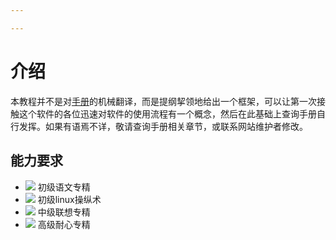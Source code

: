 ```yaml
---

---
```


# 介绍

本教程并不是对[手册](https://lammps.sandia.gov/doc/Manual.html)的机械翻译，而是提纲挈领地给出一个框架，可以让第一次接触这个软件的各位迅速对软件的使用流程有一个概念，然后在此基础上查询手册自行发挥。如果有语焉不详，敬请查询手册相关章节，或联系网站维护者修改。

## 能力要求

* ![](/tutorial/INV_Misc_Book_07.png) 初级语文专精
* ![](/tutorial/Spell_Nature_StoneSkinTotem.png) 初级linux操纵术
* ![](/tutorial/Spell_Holy_SpiritualGuidence.png) 中级联想专精
* ![](/tutorial/Spell_Arcane_FocusedPower.png) 高级耐心专精